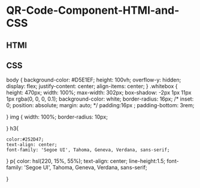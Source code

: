 # QR-Code-Component-HTMl-and-CSS

## HTMl



## CSS 
body
{
    background-color: #D5E1EF;
    height: 100vh;
    overflow-y: hidden;
    display: flex;
    justify-content: center;
    align-items: center;
}
.whitebox
{
    height: 470px;
    width: 100%;
    max-width: 302px;
    box-shadow: -2px 1px 11px 1px rgba(0, 0, 0, 0.1);
    background-color: white;
    border-radius: 16px;
    /* inset: 0;
    position: absolute;
    margin: auto; */
    padding:16px ;
    padding-bottom: 3rem;
    
}
img
{
    width: 100%;
    border-radius: 10px;
      
}
h3{
 
    color:#252D47;
    text-align: center;
    font-family: 'Segoe UI', Tahoma, Geneva, Verdana, sans-serif;
}
p{
    color: hsl(220, 15%, 55%);
    text-align: center;
    line-height:1.5;
    font-family: 'Segoe UI', Tahoma, Geneva, Verdana, sans-serif;

}
